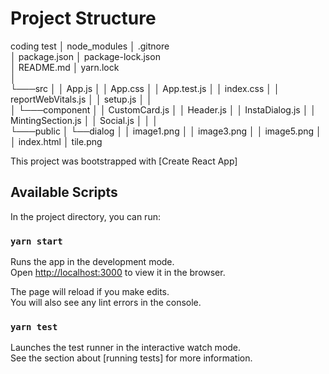 # Project Structure
coding test
│    node_modules
│   .gitnore  
│    package.json
│    package-lock.json  
│    README.md
│    yarn.lock  
│   
└───src
│   │   App.js
│   │   App.css
│   │   App.test.js
│   │   index.css
│   │   reportWebVitals.js
│   │   setup.js
│   │         
│   └───component
│       │   CustomCard.js
│       │   Header.js
│       │   InstaDialog.js
│       │   MintingSection.js
│       │   Social.js
│
│
│   
└───public
    │   └──dialog
    │          │ image1.png
    │          │ image3.png
    │          │ image5.png
    │   
    │   index.html
    │   tile.png
 

   

This project was bootstrapped with [Create React App]

## Available Scripts

In the project directory, you can run:

### `yarn start`

Runs the app in the development mode.\
Open [http://localhost:3000](http://localhost:3000) to view it in the browser.

The page will reload if you make edits.\
You will also see any lint errors in the console.

### `yarn test`

Launches the test runner in the interactive watch mode.\
See the section about [running tests] for more information.





